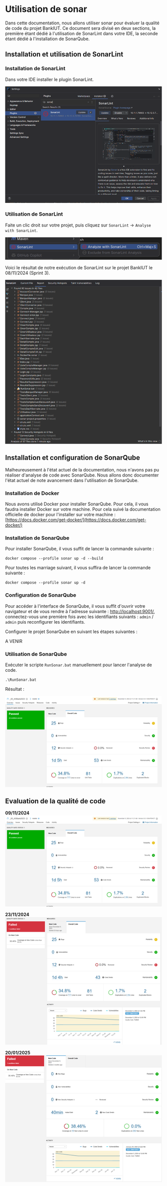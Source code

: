 # Utilisation de sonar

Dans cette documentation, nous allons utiliser sonar pour évaluer la qualité de code du projet BankIUT. Ce document
sera divisé en deux sections, la première étant dédié à l'utilisation de SonarLint dans votre IDE, la seconde étant
dédié
à l'installation de SonarQube.

## Installation et utilisation de SonarLint

### Installation de SonarLint

Dans votre IDE installer le plugin SonarLint.

![img.png](images/sonar/img.png)

### Utilisation de SonarLint

Faite un clic droit sur votre projet, puis cliquez sur `SonarLint` -> `Analyse with SonarLint`.

![img.png](images/sonar/img-2.png)

Voici le résultat de notre exécution de SonarLint sur le projet BankIUT le 08/11/2024 (Sprint 3).

![img.png](images/sonar/img-3.png)

## Installation et configuration de SonarQube

Malheureusement à l'état actuel de la documentation, nous n'avons pas pu réaliser d'analyse de code avec SonarQube. Nous
allons donc documenter l'état actuel de note avancement dans l'utilisation de SonarQube.

### Installation de Docker

Nous avons utilisé Docker pour installer SonarQube. Pour cela, il vous faudra installer Docker sur votre machine. Pour
cela suivé la documentation officielle de docker pour l'installer sur votre
machine : [https://docs.docker.com/get-docker/](https://docs.docker.com/get-docker/)

### Installation de SonarQube

Pour installer SonarQube, il vous suffit de lancer la commande suivante :

```shell
docker compose --profile sonar up -d --build 
```

Pour toutes les marriage suivant, il vous suffira de lancer la commande suivante :

```shell
docker compose --profile sonar up -d
```

### Configuration de SonarQube

Pour accéder à l'interface de SonarQube, il vous suffit d'ouvrir votre navigateur et de vous rendre à l'adresse
suivante : [http://localhost:9001/](http://localhost:9001/), connectez-vous une première fois avec les identifiants
suivants : `admin` / `admin` puis reconfigurer les identifiants.

Configurer le projet SonarQube en suivant les étapes suivantes :

A VENIR


### Utilisation de SonarQube

Exécuter le scripte `RunSonar.bat` manuellement pour lancer l'analyse de code.

```shell
.\RunSonar.bat
```

Résultat :

![img.png](images/sonar/img-7.png)

## Evaluation de la qualité de code

**09/11/2024**
![img.png](images/sonar/img-7.png)

**23/11/2024**
![img.png](images/sonar/img-8.png)

**20/01/2025**
![img.png](images/sonar/img-9.png)